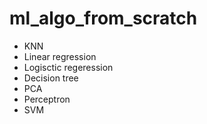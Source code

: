 # ml_algo_from_scratch
- KNN
- Linear regression
- Logisctic regeression
- Decision tree
- PCA
- Perceptron
- SVM
